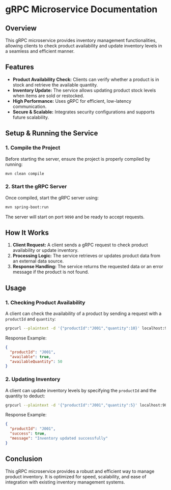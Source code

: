 # gRPC Microservice Documentation

## Overview
This gRPC microservice provides inventory management functionalities, allowing clients to check product availability and update inventory levels in a seamless and efficient manner.

## Features
- **Product Availability Check:** Clients can verify whether a product is in stock and retrieve the available quantity.
- **Inventory Update:** The service allows updating product stock levels when items are sold or restocked.
- **High Performance:** Uses gRPC for efficient, low-latency communication.
- **Secure & Scalable:** Integrates security configurations and supports future scalability.

## Setup & Running the Service
### 1. Compile the Project
Before starting the server, ensure the project is properly compiled by running:
```sh
mvn clean compile
```

### 2. Start the gRPC Server
Once compiled, start the gRPC server using:
```sh
mvn spring-boot:run
```
The server will start on port `9090` and be ready to accept requests.

## How It Works
1. **Client Request:** A client sends a gRPC request to check product availability or update inventory.
2. **Processing Logic:** The service retrieves or updates product data from an external data source.
3. **Response Handling:** The service returns the requested data or an error message if the product is not found.

## Usage
### 1. Checking Product Availability
A client can check the availability of a product by sending a request with a `productId` and `quantity`:
```sh
grpcurl --plaintext -d '{"productId":"J001","quantity":10}' localhost:9090 com.grpc.InventoryService/CheckAvailability
```
Response Example:
```json
{
  "productId": "J001",
  "available": true,
  "availableQuantity": 50
}
```

### 2. Updating Inventory
A client can update inventory levels by specifying the `productId` and the quantity to deduct:
```sh
grpcurl --plaintext -d '{"productId":"J001","quantity":5}' localhost:9090 com.grpc.InventoryService/UpdateInventory
```
Response Example:
```json
{
  "productId": "J001",
  "success": true,
  "message": "Inventory updated successfully"
}
```

## Conclusion
This gRPC microservice provides a robust and efficient way to manage product inventory. It is optimized for speed, scalability, and ease of integration with existing inventory management systems.

